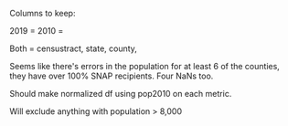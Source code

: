 Columns to keep: 

2019 = 
2010 = 

Both = censustract, state, county, 



Seems like there's errors in the population for at least 6 of the counties, they have over 100% SNAP recipients. Four NaNs too. 


Should make normalized df using pop2010 on each metric. 


Will exclude anything with population > 8,000